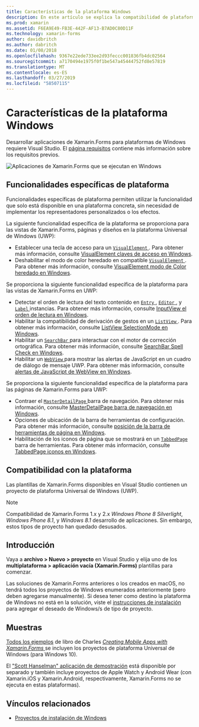 ```yaml
---
title: Características de la plataforma Windows
description: En este artículo se explica la compatibilidad de plataforma de Windows que está disponible en Xamarin.Forms.
ms.prod: xamarin
ms.assetid: F6EA9E49-FB3E-442F-AF13-B7AD0C80D11F
ms.technology: xamarin-forms
author: davidbritch
ms.author: dabritch
ms.date: 01/08/2018
ms.openlocfilehash: 9367e22ede733ee2d93feccc001836fb4dc02564
ms.sourcegitcommit: a7170494e1975f0f1be547a45444752fd8e57819
ms.translationtype: MT
ms.contentlocale: es-ES
ms.lasthandoff: 03/27/2019
ms.locfileid: "58507115"
---
```

# <a name="windows-platform-features"></a>Características de la plataforma Windows

Desarrollar aplicaciones de Xamarin.Forms para plataformas de Windows requiere Visual Studio. El [página requisitos](~/get-started/requirements.md) contiene más información sobre los requisitos previos.

![](images/allhanselman.png "Aplicaciones de Xamarin.Forms que se ejecutan en Windows")

## <a name="platform-specifics"></a>Funcionalidades específicas de plataforma

Funcionalidades específicas de plataforma permiten utilizar la funcionalidad que solo está disponible en una plataforma concreta, sin necesidad de implementar los representadores personalizados o los efectos.

La siguiente funcionalidad específica de la plataforma se proporciona para las vistas de Xamarin.Forms, páginas y diseños en la plataforma Universal de Windows (UWP):

- Establecer una tecla de acceso para un [ `VisualElement` ](xref:Xamarin.Forms.VisualElement). Para obtener más información, consulte [VisualElement claves de acceso en Windows](visualelement-access-keys.md).
- Deshabilitar el modo de color heredado en compatible [ `VisualElement` ](xref:Xamarin.Forms.VisualElement). Para obtener más información, consulte [VisualElement modo de Color heredado en Windows](legacy-color-mode.md).

Se proporciona la siguiente funcionalidad específica de la plataforma para las vistas de Xamarin.Forms en UWP:

- Detectar el orden de lectura del texto contenido en [ `Entry` ](xref:Xamarin.Forms.Entry), [ `Editor` ](xref:Xamarin.Forms.Editor), y [ `Label` ](xref:Xamarin.Forms.Label) instancias. Para obtener más información, consulte [InputView el orden de lectura en Windows](inputview-reading-order.md).
- Habilitar la compatibilidad de derivación de gestos en un [ `ListView` ](xref:Xamarin.Forms.ListView). Para obtener más información, consulte [ListView SelectionMode en Windows](listview-selectionmode.md).
- Habilitar un [ `SearchBar` ](xref:Xamarin.Forms.SearchBar) para interactuar con el motor de corrección ortográfica. Para obtener más información, consulte [SearchBar Spell Check en Windows](searchbar-spell-check.md).
- Habilitar un [ `WebView` ](xref:Xamarin.Forms.WebView) para mostrar las alertas de JavaScript en un cuadro de diálogo de mensaje UWP. Para obtener más información, consulte [alertas de JavaScript de WebView en Windows](webview-javascript-alert.md).

Se proporciona la siguiente funcionalidad específica de la plataforma para las páginas de Xamarin.Forms para UWP:

- Contraer el [ `MasterDetailPage` ](xref:Xamarin.Forms.MasterDetailPage) barra de navegación. Para obtener más información, consulte [MasterDetailPage barra de navegación en Windows](masterdetailpage-navigation-bar.md).
- Opciones de ubicación de la barra de herramientas de configuración. Para obtener más información, consulte [posición de la barra de herramientas de página en Windows](page-toolbar-placement.md).
- Habilitación de los iconos de página que se mostrará en un [ `TabbedPage` ](xref:Xamarin.Forms.TabbedPage) barra de herramientas. Para obtener más información, consulte [TabbedPage iconos en Windows](tabbedpage-icons.md).

## <a name="platform-support"></a>Compatibilidad con la plataforma

Las plantillas de Xamarin.Forms disponibles en Visual Studio contienen un proyecto de plataforma Universal de Windows (UWP).

> [!NOTE]
> Compatibilidad de Xamarin.Forms 1.x y 2.x _Windows Phone 8 Silverlight_, _Windows Phone 8.1_, y _Windows 8.1_ desarrollo de aplicaciones. Sin embargo, estos tipos de proyecto han quedado desusados.

## <a name="getting-started"></a>Introducción

Vaya a **archivo > Nuevo > proyecto** en Visual Studio y elija uno de los **multiplataforma > aplicación vacía (Xamarin.Forms)** plantillas para comenzar.

Las soluciones de Xamarin.Forms anteriores o los creados en macOS, no tendrá todos los proyectos de Windows enumerados anteriormente (pero deben agregarse manualmente). Si desea tener como destino la plataforma de Windows no está en la solución, viste el [instrucciones de instalación](installation/index.md) para agregar el deseado de Windows/s de tipo de proyecto.

## <a name="samples"></a>Muestras

[Todos los ejemplos](https://github.com/xamarin/xamarin-forms-book-preview-2) de libro de Charles [ *Creating Mobile Apps with Xamarin.Forms* ](~/xamarin-forms/creating-mobile-apps-xamarin-forms/index.md) se incluyen los proyectos de plataforma Universal de Windows (para Windows 10).

El ["Scott Hanselman" aplicación de demostración](https://github.com/jamesmontemagno/Hanselman.Forms) está disponible por separado y también incluye proyectos de Apple Watch y Android Wear (con Xamarin.iOS y Xamarin.Android, respectivamente, Xamarin.Forms no se ejecuta en estas plataformas).

## <a name="related-links"></a>Vínculos relacionados

- [Proyectos de instalación de Windows](~/xamarin-forms/platform/windows/installation/index.md)
